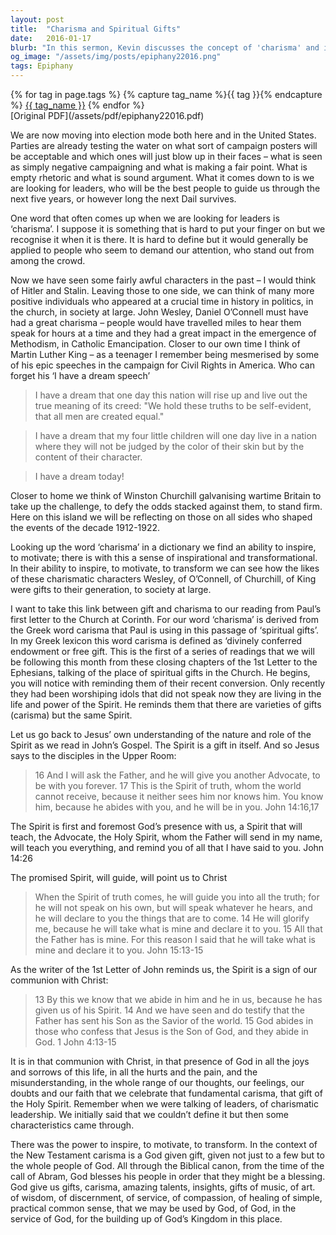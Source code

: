 ```yaml
---
layout: post
title:  "Charisma and Spiritual Gifts"
date:   2016-01-17
blurb: "In this sermon, Kevin discusses the concept of 'charisma' and its relation to leadership. He highlights the importance of charismatic leaders in history and their ability to inspire and transform societies. Kevin then connects this to the spiritual gifts (carisma) mentioned in Paul's first letter to the Church at Corinth. He emphasizes that these gifts are God-given and meant to be used for the service of God and the building up of His Kingdom."
og_image: "/assets/img/posts/epiphany22016.png"
tags: Epiphany
---    
```

<div class="tag-pills">
  {% for tag in page.tags %}
    {% capture tag_name %}{{ tag }}{% endcapture %}
    <a href="{{ site.baseurl }}/tag/{{ tag_name }}" class="tag-pill">{{ tag_name }}</a>
  {% endfor %}
</div>
[Original PDF](/assets/pdf/epiphany22016.pdf)

We are now moving into election mode both here and in the United States. Parties are already testing the water on what sort of campaign posters will be acceptable and which ones will just blow up in their faces – what is seen as simply negative campaigning and what is making a fair point. What is empty rhetoric and what is sound argument. What it comes down to is we are looking for leaders, who will be the best people to guide us through the next five years, or however long the next Dail survives.

One word that often comes up when we are looking for leaders is ‘charisma’. I suppose it is something that is hard to put your finger on but we recognise it when it is there. It is hard to define but it would generally be applied to people who seem to demand our attention, who stand out from among the crowd.

Now we have seen some fairly awful characters in the past – I would think of Hitler and Stalin. Leaving those to one side, we can think of many more positive individuals who appeared at a crucial time in history in politics, in the church, in society at large. John Wesley, Daniel O’Connell must have had a great charisma – people would have travelled miles to hear them speak for hours at a time and they had a great impact in the emergence of Methodism, in Catholic Emancipation. Closer to our own time I think of Martin Luther King – as a teenager I remember being mesmerised by some of his epic speeches in the campaign for Civil Rights in America. Who can forget his ‘I have a dream speech’

> I have a dream that one day this nation will rise up and live out the true meaning of its creed: "We hold these truths to be self-evident, that all men are created equal."

> I have a dream that my four little children will one day live in a nation where they will not be judged by the color of their skin but by the content of their character.

> I have a dream today!

Closer to home we think of Winston Churchill galvanising wartime Britain to take up the challenge, to defy the odds stacked against them, to stand firm. Here on this island we will be reflecting on those on all sides who shaped the events of the decade 1912-1922.

Looking up the word ‘charisma’ in a dictionary we find an ability to inspire, to motivate; there is with this a sense of inspirational and transformational. In their ability to inspire, to motivate, to transform we can see how the likes of these charismatic characters Wesley, of O’Connell, of Churchill, of King were gifts to their generation, to society at large.

I want to take this link between gift and charisma to our reading from Paul’s first letter to the Church at Corinth. For our word ‘charisma’ is derived from the Greek word carisma that Paul is using in this passage of ‘spiritual gifts’. In my Greek lexicon this word carisma is defined as ‘divinely conferred endowment or free gift. This is the first of a series of readings that we will be following this month from these closing chapters of the 1st Letter to the Ephesians, talking of the place of spiritual gifts in the Church. He begins, you will notice with reminding them of their recent conversion. Only recently they had been worshiping idols that did not speak now they are living in the life and power of the Spirit. He reminds them that there are varieties of gifts (carisma) but the same Spirit.

Let us go back to Jesus’ own understanding of the nature and role of the Spirit as we read in John’s Gospel. The Spirit is a gift in itself. And so Jesus says to the disciples in the Upper Room:

> 16 And I will ask the Father, and he will give you another Advocate, to be with you forever. 17 This is the Spirit of truth, whom the world cannot receive, because it neither sees him nor knows him. You know him, because he abides with you, and he will be in you. John 14:16,17

The Spirit is first and foremost God’s presence with us, a Spirit that will teach, the Advocate, the Holy Spirit, whom the Father will send in my name, will teach you everything, and remind you of all that I have said to you. John 14:26

The promised Spirit, will guide, will point us to Christ

> When the Spirit of truth comes, he will guide you into all the truth; for he will not speak on his own, but will speak whatever he hears, and he will declare to you the things that are to come. 14 He will glorify me, because he will take what is mine and declare it to you. 15 All that the Father has is mine. For this reason I said that he will take what is mine and declare it to you. John 15:13-15

As the writer of the 1st Letter of John reminds us, the Spirit is a sign of our communion with Christ:

> 13 By this we know that we abide in him and he in us, because he has given us of his Spirit. 14 And we have seen and do testify that the Father has sent his Son as the Savior of the world. 15 God abides in those who confess that Jesus is the Son of God, and they abide in God. 1 John 4:13-15

It is in that communion with Christ, in that presence of God in all the joys and sorrows of this life, in all the hurts and the pain, and the misunderstanding, in the whole range of our thoughts, our feelings, our doubts and our faith that we celebrate that fundamental carisma, that gift of the Holy Spirit. Remember when we were talking of leaders, of charismatic leadership. We initially said that we couldn’t define it but then some characteristics came through.

There was the power to inspire, to motivate, to transform. In the context of the New Testament carisma is a God given gift, given not just to a few but to the whole people of God. All through the Biblical canon, from the time of the call of Abram, God blesses his people in order that they might be a blessing. God give us gifts, carisma, amazing talents, insights, gifts of music, of art. of wisdom, of discernment, of service, of compassion, of healing of simple, practical common sense, that we may be used by God, of God, in the service of God, for the building up of God’s Kingdom in this place.
